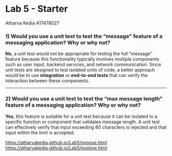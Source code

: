 # Lab 5 - Starter

Atharva Kedia
A17478027

### 1) Would you use a unit test to test the “message” feature of a messaging application? Why or why not?

**No**, a unit test would not be appropriate for testing the full "message" feature because this functionality typically involves multiple components such as user input, backend services, and network communication. Since unit tests are designed to test isolated units of code, a better approach would be to use **integration** or **end-to-end tests** that can verify the interaction between these components.

---

### 2) Would you use a unit test to test the “max message length” feature of a messaging application? Why or why not?

**Yes**, this feature is suitable for a unit test because it can be isolated to a specific function or component that validates message length. A unit test can effectively verify that input exceeding 80 characters is rejected and that input within the limit is accepted.

https://atharvakedia.github.io/Lab5/expose.html
https://atharvakedia.github.io/Lab5/explore.html
